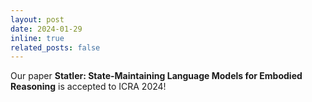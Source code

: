 ```yaml
---
layout: post
date: 2024-01-29
inline: true
related_posts: false
---
```


Our paper **Statler: State-Maintaining Language Models for Embodied Reasoning** is accepted to ICRA 2024!
